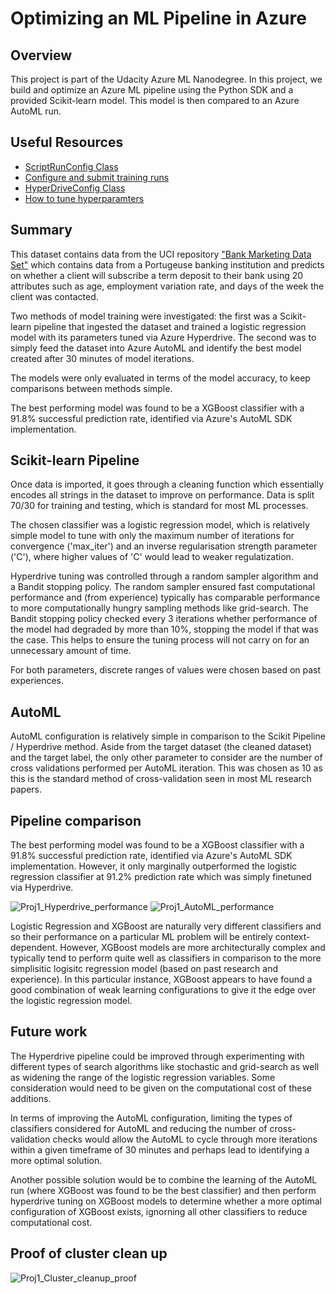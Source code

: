 # Optimizing an ML Pipeline in Azure

## Overview
This project is part of the Udacity Azure ML Nanodegree.
In this project, we build and optimize an Azure ML pipeline using the Python SDK and a provided Scikit-learn model.
This model is then compared to an Azure AutoML run.

## Useful Resources
- [ScriptRunConfig Class](https://docs.microsoft.com/en-us/python/api/azureml-core/azureml.core.scriptrunconfig?view=azure-ml-py)
- [Configure and submit training runs](https://docs.microsoft.com/en-us/azure/machine-learning/how-to-set-up-training-targets)
- [HyperDriveConfig Class](https://docs.microsoft.com/en-us/python/api/azureml-train-core/azureml.train.hyperdrive.hyperdriveconfig?view=azure-ml-py)
- [How to tune hyperparamters](https://docs.microsoft.com/en-us/azure/machine-learning/how-to-tune-hyperparameters)


## Summary
This dataset contains data from the UCI repository ["Bank Marketing Data Set"](https://archive.ics.uci.edu/ml/datasets/bank+marketing) which contains data from a Portugeuse banking institution and predicts on whether a client will subscribe a term deposit to their bank using 20 attributes such as age, employment variation rate, and days of the week the client was contacted. 

Two methods of model training were investigated: the first was a Scikit-learn pipeline that ingested the dataset and trained a logistic regression model with its parameters tuned via Azure Hyperdrive. The second was to simply feed the dataset into Azure AutoML and identify the best model created after 30 minutes of model iterations.

The models were only evaluated in terms of the model accuracy, to keep comparisons between methods simple. 

The best performing model was found to be a XGBoost classifier with a 91.8% successful prediction rate, identified via Azure's AutoML SDK implementation. 

## Scikit-learn Pipeline

Once data is imported, it goes through a cleaning function which essentially encodes all strings in the dataset to improve on performance. Data is split 70/30 for training and testing, which is standard for most ML processes. 

The chosen classifier was a logistic regression model, which is relatively simple model to tune with only the maximum number of iterations for convergence ('max_iter') and an inverse regularisation strength parameter ('C'), where higher values of 'C' would lead to weaker regulatization.

Hyperdrive tuning was controlled through a random sampler algorithm and a Bandit stopping policy. The random sampler ensured fast computational performance and (from experience) typically has comparable performance to more computationally hungry sampling methods like grid-search. The Bandit stopping policy checked every 3 iterations whether performance of the model had degraded by more than 10%, stopping the model if that was the case. This helps to ensure the tuning process will not carry on for an unnecessary amount of time. 

For both parameters, discrete ranges of values were chosen based on past experiences. 

## AutoML
AutoML configuration is relatively simple in comparison to the Scikit Pipeline / Hyperdrive method. Aside from the target dataset (the cleaned dataset) and the target label, the only other parameter to consider are the number of cross validations performed per AutoML iteration. This was chosen as 10 as this is the standard method of cross-validation seen in most ML research papers. 

## Pipeline comparison

The best performing model was found to be a XGBoost classifier with a 91.8% successful prediction rate, identified via Azure's AutoML SDK implementation. However, it only marginally outperformed the logistic regression classifier at 91.2% prediction rate which was simply finetuned via Hyperdrive. 

![Proj1_Hyperdrive_performance](https://user-images.githubusercontent.com/24628312/207839162-04f0197e-c752-4306-a5fb-1c0745301c84.jpg)
![Proj1_AutoML_performance](https://user-images.githubusercontent.com/24628312/207839214-c702efdd-685f-4ab0-9ae8-974a7f098920.jpg)

Logistic Regression and XGBoost are naturally very different classifiers and so their performance on a particular ML problem will be entirely context-dependent. However, XGBoost models are more architecturally complex and typically tend to perform quite well as classifiers in comparison to the more simplisitic logisitc regression model (based on past research and experience). In this particular instance, XGBoost appears to have found a good combination of weak learning configurations to give it the edge over the logistic regression model. 

## Future work
The Hyperdrive pipeline could be improved through experimenting with different types of search algorithms like stochastic and grid-search as well as widening the range of the logistic regression variables. Some consideration would need to be given on the computational cost of these additions. 

In terms of improving the AutoML configuration, limiting the types of classifiers considered for AutoML and reducing the number of cross-validation checks would allow the AutoML to cycle through more iterations within a given timeframe of 30 minutes and perhaps lead to identifying a more optimal solution. 

Another possible solution would be to combine the learning of the AutoML run (where XGBoost was found to be the best classifier) and then perform hyperdrive tuning on XGBoost models to determine whether a more optimal configuration of XGBoost exists, ignorning all other classifiers to reduce computational cost. 

## Proof of cluster clean up

![Proj1_Cluster_cleanup_proof](https://user-images.githubusercontent.com/24628312/207839253-1b8f46f0-a24b-4f4f-a7cd-7a837a7343f7.jpg)

